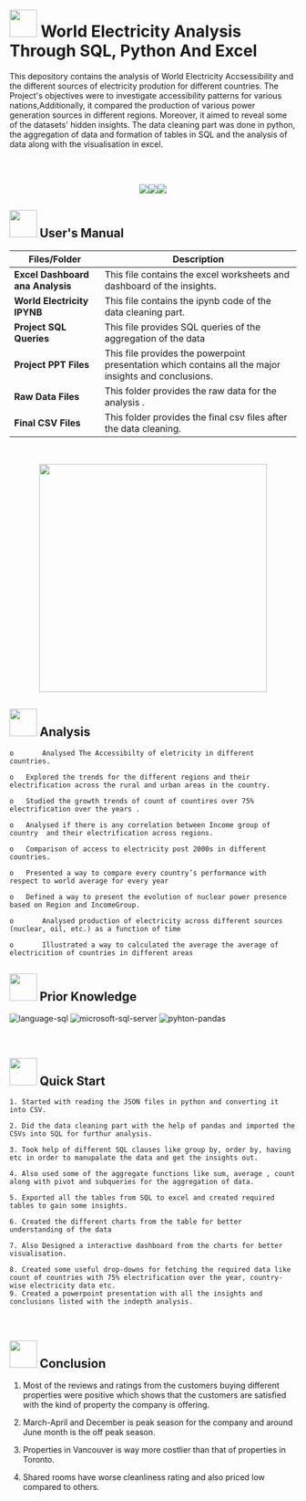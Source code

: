 # 
# <img src="https://user-images.githubusercontent.com/108053296/189921320-abb31def-2803-4ece-982a-4d762a5fe87a.jpg" width="48" height="48" >  **World Electricity Analysis Through SQL, Python And Excel**

This depository contains the analysis of World Electricity Accsessibility and the different sources of electricity prodution for different countries. The Project's objectives  were to investigate accessibility patterns for various nations,Additionally, it compared the production of various power generation sources in different regions. Moreover, it aimed to reveal some of the datasets' hidden insights. The data cleaning part was done in python, the aggregation of data and formation of tables in SQL and the analysis of data  along with the  visualisation in excel.




<br>
<br>
<p align="center"><a><img src="https://forthebadge.com/images/badges/built-with-love.svg"><img src="https://user-images.githubusercontent.com/106439762/181936448-9314e858-4251-46d6-b4d1-35a4c29e9c19.svg"><img src="https://forthebadge.com/images/badges/made-with-python.svg"></a></p>

##  <img src="https://user-images.githubusercontent.com/106439762/181935629-b3c47bd3-77fb-4431-a11c-ff8ba0942b63.gif" width="48" height="48"> **User's Manual**

| Files/Folder| Description |
| ------------- | ------------- |
| **Excel Dashboard ana Analysis** | This file contains the excel worksheets and dashboard of the insights. |
| **World Electricity IPYNB** | This file contains the ipynb code of the data cleaning part. |
| **Project SQL Queries**  | This file provides SQL queries of the aggregation of the data   |
| **Project PPT Files**  | This file provides the powerpoint presentation which contains all the major insights and conclusions.  |
| **Raw Data Files**  | This folder provides the raw data for the analysis .  |
| **Final CSV Files**  | This folder provides the final csv files after the data cleaning.  |
<br>

<p align="center"><img src="https://user-images.githubusercontent.com/108053296/189920716-560b819b-12ad-4f6e-95b4-f86cbb10e566.gif" width="400" ></p>

##  <img src=https://user-images.githubusercontent.com/106439762/178428775-03d67679-9aa4-4b08-91e9-6eb6ed8faf66.gif  width="48" height="48"> Analysis
   
    
    o       Analysed The Accessibilty of eletricity in different countries. 
    
    o	Explored the trends for the different regions and their electrification across the rural and urban areas in the country.
     
    o	Studied the growth trends of count of countires over 75% electrification over the years .
  
    o	Analysed if there is any correlation between Income group of country  and their electrification across regions. 
    
    o	Comparison of access to electricity post 2000s in different countries.
    
    o	Presented a way to compare every country’s performance with respect to world average for every year

    o	Defined a way to present the evolution of nuclear power presence based on Region and IncomeGroup.
    
    o       Analysed production of electricity across different sources (nuclear, oil, etc.) as a function of time
    
    o       Illustrated a way to calculated the average the average of electricition of countries in different areas



##  <img src=https://user-images.githubusercontent.com/106439762/178803205-47a08ce7-2187-4f96-b301-a2b68690619a.gif width="48" height="48" > Prior Knowledge
![language-sql](https://user-images.githubusercontent.com/106439762/181936585-d44c5f7c-2a7b-4d35-ad8a-61dcbded1a5e.svg)
![microsoft-sql-server](https://user-images.githubusercontent.com/106439762/181936612-f96e085e-2d4b-4bc0-8347-1f3e0a894395.svg)
![pyhton-pandas](https://user-images.githubusercontent.com/106439762/177094844-d74edfa1-823d-4f17-8d94-3600e058cf1e.svg)








<br>

## <img src="https://user-images.githubusercontent.com/106439762/181937125-2a4b22a3-f8a9-4226-bbd3-df972f9dbbc4.gif" width="48" height="48" > Quick Start

    1. Started with reading the JSON files in python and converting it into CSV.
    
    2. Did the data cleaning part with the help of pandas and imported the CSVs into SQL for furthur analysis.
    
    3. Took help of different SQL clauses like group by, order by, having etc in order to manupalate the data and get the insights out.
    
    4. Also used some of the aggregate functions like sum, average , count along with pivot and subqueries for the aggregation of data.
    
    5. Exported all the tables from SQL to excel and created required tables to gain some insights.
    
    6. Created the different charts from the table for better understanding of the data
    
    7. Also Designed a interactive dashboard from the charts for better visualisation.
    
    8. Created some useful drop-downs for fetching the required data like count of countries with 75% electrification over the year, country-wise electricity data etc.
    9. Created a powerpoint presentation with all the insights and conclusions listed with the indepth analysis.
    
            
   

<!-- <p align="center"><img src="https://user-images.githubusercontent.com/106439762/181937614-9d035731-d691-4307-bac7-434873673931.png" width="600" height="470"></p> -->

   


<!--## <img src="https://www.getcloudapp.com/wp-content/uploads/2021/03/5aebb952e4867ce13f4d308f_laptop_gif_trans.gif" width="70" height="48"/> Screenshots

<p align="center"><a><img src="https://user-images.githubusercontent.com/106439762/182037005-e30516c1-390c-4c21-a2b6-0f8c2865eed3.gif"</a></p> -->


<br>

## <img src="https://user-images.githubusercontent.com/108053296/185756908-fbb62168-d923-48f2-992f-b8e2fde848fe.gif" width="48" height="48" > Conclusion
   
   1. Most of the reviews and ratings from the customers buying different properties were positive which shows that the customers are satisfied with the kind of property the company is offering.
   
   2. March-April and December is peak season for the company and around June month is the off peak season.
   
   3. Properties in Vancouver is way more costlier than that of properties in Toronto.
   
   4. Shared rooms have worse cleanliness rating and also priced low compared to others.


<!--  ## <img src=https://user-images.githubusercontent.com/106439762/178809088-a2d780ad-94f5-4a58-9203-7716d4b2cbf4.gif width="48" height="48"> About Me
I'm an aspiring data analyst...


##  <img src=https://user-images.githubusercontent.com/106439762/178810087-8f7f8272-0cb8-40cb-a14c-be475569cf7d.gif width="48" height="48"> Links

<a href="https://www.linkedin.com/in/tejas-natani-6b202a196/" ><img src="https://user-images.githubusercontent.com/106439762/182037233-49248ea9-c7a4-4f55-9fe4-5fe24e5ef160.png" width="48" height="48"> <a href="https://samarsaeedkhan.me/"><img src="https://user-images.githubusercontent.com/106439762/182037119-61f30cec-3610-4a5a-82dc-f1b7c59515b1.png" width="48" height="48"><a href="https://www.hackerrank.com/samarsaeedkhan4" > <img src="https://user-images.githubusercontent.com/106439762/182037415-9440716d-d2bc-4c33-955a-66b9c18f77eb.png" width="48" height="48"> <a href="https://www.kaggle.com/samarsaeedkhan" ><img src="https://cdn4.iconfinder.com/data/icons/logos-and-brands/512/189_Kaggle_logo_logos-512.png" width="48" height="48"></a>   




  ## 🛠 Skills

    •	Structured Query Language (SQL)
    •	Python
    •	Excel
    •	Tableau
    •	Python
    •	Analytical Visualisation
    •	PowerPoint
    •	MS Word -->
